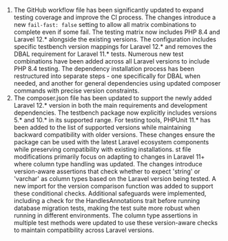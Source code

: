 1. The GitHub workflow file has been significantly updated to expand testing coverage and improve the CI process. The changes introduce a new `fail-fast: false` setting to allow all matrix combinations to complete even if some fail. The testing matrix now includes PHP 8.4 and Laravel 12.* alongside the existing versions. The configuration includes specific testbench version mappings for Laravel 12.* and removes the DBAL requirement for Laravel 11.* tests. Numerous new test combinations have been added across all Laravel versions to include PHP 8.4 testing. The dependency installation process has been restructured into separate steps - one specifically for DBAL when needed, and another for general dependencies using updated composer commands with precise version constraints.
2. The composer.json file has been updated to support the newly added Laravel 12.* version in both the main requirements and development dependencies. The testbench package now explicitly includes versions 5.* and 10.* in its supported range. For testing tools, PHPUnit 11.* has been added to the list of supported versions while maintaining backward compatibility with older versions. These changes ensure the package can be used with the latest Laravel ecosystem components while preserving compatibility with existing installations.
st file modifications primarily focus on adapting to changes in Laravel 11+ where column type handling was updated. The changes introduce version-aware assertions that check whether to expect 'string' or 'varchar' as column types based on the Laravel version being tested. A new import for the version comparison function was added to support these conditional checks. Additional safeguards were implemented, including a check for the HandlesAnnotations trait before running database migration tests, making the test suite more robust when running in different environments. The column type assertions in multiple test methods were updated to use these version-aware checks to maintain compatibility across Laravel versions.
